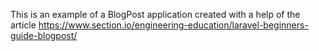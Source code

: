 This is an example of a BlogPost application created with a help of the article https://www.section.io/engineering-education/laravel-beginners-guide-blogpost/ 
